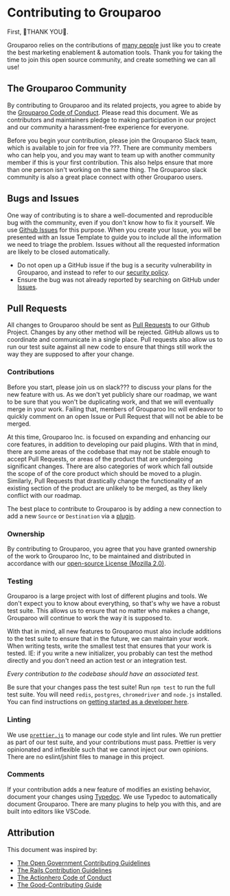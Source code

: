 # Contributing to Grouparoo

First, 🎉THANK YOU🎉.

Grouparoo relies on the contributions of [many people](https://github.com/grouparoo/grouparoo/graphs/contributors) just like you to create the best marketing enablement & automation tools. Thank you for taking the time to join this open source community, and create something we can all use!

## The Grouparoo Community

By contributing to Grouparoo and its related projects, you agree to abide by the [Grouparoo Code of Conduct](https://github.com/grouparoo/grouparoo/blob/master/CODE_OF_CONDUCT.md). Please read this document. We as contributors and maintainers pledge to making participation in our project and our community a harassment-free experience for everyone.

Before you begin your contribution, please join the Grouparoo Slack team, which is available to join for free via ???. There are community members who can help you, and you may want to team up with another community member if this is your first contribution. This also helps ensure that more than one person isn't working on the same thing. The Grouparoo slack community is also a great place connect with other Grouparoo users.

## Bugs and Issues

One way of contributing is to share a well-documented and reproducible bug with the community, even if you don't know how to fix it yourself. We use [Github Issues](https://github.com/grouparoo/grouparoo/issues) for this purpose. When you create your Issue, you will be presented with an Issue Template to guide you to include all the information we need to triage the problem. Issues without all the requested information are likely to be closed automatically.

- Do not open up a GitHub issue if the bug is a security vulnerability in Grouparoo, and instead to refer to our [security policy](https://github.com/grouparoo/grouparoo/blob/master/.github/SECURITY.md).
- Ensure the bug was not already reported by searching on GitHub under [Issues](https://github.com/grouparoo/grouparoo/issues).

## Pull Requests

All changes to Grouparoo should be sent as [Pull Requests](https://github.com/grouparoo/grouparoo/pulls) to our Github Project. Changes by any other method will be rejected. GitHub allows us to coordinate and communicate in a single place. Pull requests also allow us to run our test suite against all new code to ensure that things still work the way they are supposed to after your change.

### Contributions

Before you start, please join us on slack??? to discuss your plans for the new feature with us. As we don't yet publicly share our roadmap, we want to be sure that you won't be duplicating work, and that we will eventually merge in your work. Failing that, members of Grouparoo Inc will endeavor to quickly comment on an open Issue or Pull Request that will not be able to be merged.

At this time, Grouparoo Inc. is focused on expanding and enhancing our core features, in addition to developing our paid plugins. With that in mind, there are some areas of the codebase that may not be stable enough to accept Pull Requests, or areas of the product that are undergoing significant changes. There are also categories of work which fall outside the scope of of the core product which should be moved to a plugin. Similarly, Pull Requests that drastically change the functionality of an existing section of the product are unlikely to be merged, as they likely conflict with our roadmap.

The best place to contribute to Grouparoo is by adding a new connection to add a new `Source` or `Destination` via a [plugin](https://github.com/grouparoo/grouparoo/tree/master/plugins/%40grouparoo).

### Ownership

By contributing to Grouparoo, you agree that you have granted ownership of the work to Grouparoo Inc, to be maintained and distributed in accordance with our [open-source License (Mozilla 2.0)](https://github.com/grouparoo/grouparoo/blob/master/LICENSE.txt).

### Testing

Grouparoo is a large project with lost of different plugins and tools. We don't expect you to know about everything, so that's why we have a robust test suite. This allows us to ensure that no matter who makes a change, Grouparoo will continue to work the way it is supposed to.

With that in mind, all new features to Grouparoo must also include additions to the test suite to ensure that in the future, we can maintain your work. When writing tests, write the smallest test that ensures that your work is tested. IE: if you write a new initializer, you probably can test the method directly and you don't need an action test or an integration test.

_Every contribution to the codebase should have an associated test._

Be sure that your changes pass the test suite! Run `npm test` to run the full test suite. You will need `redis`, `postgres`, `chromedriver` and `node.js` installed. You can find instructions on [getting started as a developer here](https://github.com/grouparoo/grouparoo/blob/master/documents/development/getting-started.md).

### Linting

We use [`prettier.js`](https://prettier.io/) to manage our code style and lint rules. We run prettier as part of our test suite, and your contributions must pass. Prettier is very opinionated and inflexible such that we cannot inject our own opinions. There are no eslint/jshint files to manage in this project.

### Comments

If your contribution adds a new feature of modifies an existing behavior, document your changes using [Typedoc](https://typedoc.org/). We use Typedoc to automatically document Grouparoo. There are many plugins to help you with this, and are built into editors like VSCode.

## Attribution

This document was inspired by:

- [The Open Government Contributing Guidelines](https://github.com/opengovernment/opengovernment/blob/master/CONTRIBUTING.md)
- [The Rails Contribution Guidelines](https://github.com/rails/rails/blob/master/CONTRIBUTING.md)
- [The Actionhero Code of Conduct](https://github.com/actionhero/actionhero/blob/master/.github/CONTRIBUTING.md)
- [The Good-Contributing Guide](https://gist.github.com/PurpleBooth/b24679402957c63ec426)
